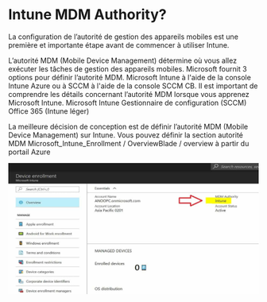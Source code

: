 # Intune MDM Authority?

La configuration de l’autorité de gestion des appareils mobiles est une première et importante étape avant de commencer à utiliser Intune. 

L’autorité MDM \(Mobile Device Management\) détermine où vous allez exécuter les tâches de gestion des appareils mobiles. Microsoft fournit 3 options pour définir l’autorité MDM. Microsoft Intune à l'aide de la console Intune Azure ou à SCCM à l'aide de la console SCCM CB. Il est important de comprendre les détails concernant l’autorité MDM lorsque vous apprenez Microsoft Intune. Microsoft Intune Gestionnaire de configuration \(SCCM\) Office 365 \(Intune léger\)

La meilleure décision de conception est de définir l’autorité MDM \(Mobile Device Management\) sur Intune. Vous pouvez définir la section autorité MDM Microsoft\_Intune\_Enrollment / OverviewBlade / overview à partir du portail Azure

![](../.gitbook/assets/image%20%287%29.png)

